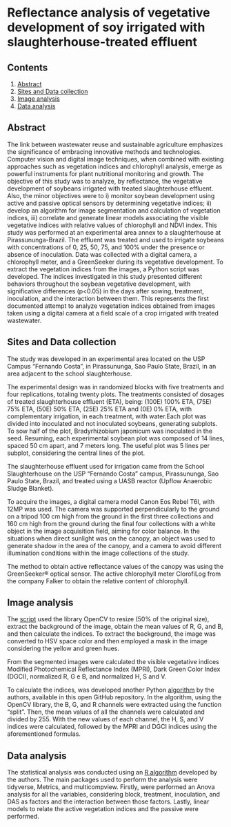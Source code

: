 # Reflectance analysis of vegetative development of soy irrigated with slaughterhouse-treated effluent

## Contents

1. [Abstract](#abstract)
2. [Sites and Data collection](#sites-and-data-collection)
3. [Image analysis](#image-analysis)
4. [Data analysis]()


## Abstract

The link between wastewater reuse and sustainable agriculture emphasizes the significance of embracing innovative methods and technologies. Computer vision and digital image techniques, when combined with existing approaches such as vegetation indices and chlorophyll analysis, emerge as powerful instruments for plant nutritional monitoring and growth. The objective of this study was to analyze, by reflectance, the vegetative development of soybeans irrigated with treated slaughterhouse effluent. Also, the minor objectives were to i) monitor soybean development using active and passive optical sensors by determining vegetative indices; ii) develop an algorithm for image segmentation and calculation of vegetation indices, iii) correlate and generate linear models associating the visible vegetative indices with relative values of chlorophyll and NDVI index. This study was performed at an experimental area annex to a slaughterhouse at Pirassununga-Brazil. The effluent was treated and used to irrigate soybeans with concentrations of 0, 25, 50, 75, and 100% under the presence or absence of inoculation. Data was collected with a digital camera, a chlorophyll meter, and a GreenSeeker during its vegetative development. To extract the vegetation indices from the images, a Python script was developed. The indices investigated in this study presented different behaviors throughout the soybean vegetative development, with significative differences (p<0.05) in the days after sowing, treatment, inoculation, and the interaction between them. This represents the first documented attempt to analyze vegetation indices obtained from images taken using a digital camera at a field scale of a crop irrigated with treated wastewater.

## Sites and Data collection

The study was developed in an experimental area located on the USP Campus “Fernando Costa”, in Pirassununga, Sao Paulo State, Brazil, in an area adjacent to the school slaughterhouse. 

The experimental design was in randomized blocks with five treatments and four replications, totaling twenty plots. The treatments consisted of dosages of treated slaughterhouse effluent (ETA), being: (100E) 100% ETA, (75E) 75% ETA, (50E) 50% ETA, (25E) 25% ETA and (0E) 0% ETA, with complementary irrigation, in each treatment, with water.Each plot was divided into inoculated and not inoculated soybeans, generating subplots. To sow half of the plot, Bradyrhizobium japonicum was inoculated in the seed. Resuming, each experimental soybean plot was composed of 14 lines, spaced 50 cm apart, and 7 meters long. The useful plot was 5 lines per subplot, considering the central lines of the plot.

The slaughterhouse effluent used for irrigation came from the School Slaughterhouse on the USP “Fernando Costa” campus, Pirassununga, Sao Paulo State, Brazil, and treated using a UASB reactor (Upflow Anaerobic Sludge Blanket).

To acquire the images, a digital camera model Canon Eos Rebel T6I, with 12MP was used. The camera was supported perpendicularly to the ground on a tripod 100 cm high from the ground in the first three collections and 160 cm high from the ground during the final four collections with a white object in the image acquisition field, aiming for color balance. In the situations when direct sunlight was on the canopy, an object was used to generate shadow in the area of the canopy, and a camera to avoid different illumination conditions within the image collections of the study.

The method to obtain active reflectance values of the canopy was using the GreenSeeker® optical sensor. The active chlorophyll meter ClorofiLog from the company Falker to obtain the relative content of chlorophyll.

## Image analysis

The [script](Algorithm.ipynb) used the library OpenCV to resize (50% of the original size), extract the background of the image, obtain the mean values of R, G, and B, and then calculate the indices. To extract the background, the image was converted to HSV space color and then employed a mask in the image considering the yellow and green hues.

From the segmented images were calculated the visible vegetative indices Modified Photochemical Reflectance Index (MPRI), Dark Green Color Index (DGCI), normalized R, G e B, and normalized H, S and V.

To calculate the indices, was developed another Python [algorithm](Algorithm.ipynb) by the authors, available in this open GitHub repository. In the algorithm, using the OpenCV library, the B, G, and R channels were extracted using the function “split”. Then, the mean values of all the channels were calculated and divided by 255. With the new values of each channel, the H, S, and V indices were calculated, followed by the MPRI and DGCI indices using the aforementioned formulas.

## Data analysis

The statistical analysis was conducted using an [R algorithm](DataAnalysis.R) developed by the authors. The main packages used to perform the analysis were tidyverse, Metrics, and multicompview. Firstly, were performed an Anova analysis for all the variables, considering block, treatment, inoculation, and DAS as factors and the interaction between those factors. Lastly, linear models to relate the active vegetation indices and the passive were performed.


